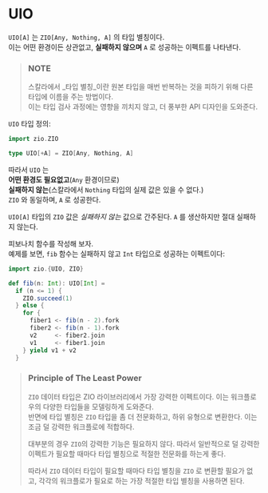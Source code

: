 # UIO

`UIO[A]` 는 `ZIO[Any, Nothing, A]` 의 타입 별칭이다.</br>
이는 어떤 환경이든 상관없고, **실패하지 않으며** `A` 로 성공하는 이펙트를 나타낸다.

> ### NOTE
> 스칼라에서 _타입 별칭_이란 원본 타입을 매번 반복하는 것을 피하기 위해 다른 타입에 이름을 주는 방법이다.</br>
> 이는 타입 검사 과정에는 영향을 끼치지 않고, 더 풍부한 API 디자인을 도와준다.

`UIO` 타입 정의:
```scala mdoc:invisible
import zio.ZIO
```

```scala
type UIO[+A] = ZIO[Any, Nothing, A]
```

따라서 `UIO` 는</br>
**어떤 환경도 필요없고**(`Any` 환경이므로)</br>
**실패하지 않는**(스칼라에서 `Nothing` 타입의 실제 값은 있을 수 없다.)</br>
`ZIO` 와 동일하며, `A` 로 성공한다.

`UIO[A]` 타입의 `ZIO` 값은 _실패하지 않는_ 값으로 간주된다. `A` 를 생산하지만 절대 실패하지 않는다.

피보나치 함수를 작성해 보자.</br>
예제를 보면, `fib` 함수는 실패하지 않고 `Int` 타입으로 성공하는 이펙트이다:
```scala mdoc:reset:silent
import zio.{UIO, ZIO}

def fib(n: Int): UIO[Int] =
  if (n <= 1) {
    ZIO.succeed(1)
  } else {
    for {
      fiber1 <- fib(n - 2).fork
      fiber2 <- fib(n - 1).fork
      v2     <- fiber2.join
      v1     <- fiber1.join
    } yield v1 + v2
  }
```

> ### Principle of The Least Power
> `ZIO` 데이터 타입은 ZIO 라이브러리에서 가장 강력한 이펙트이다. 이는 워크플로우의 다양한 타입들을 모델링하게 도와준다.</br>
> 반면에 타입 별칭은 `ZIO` 타입을 좀 더 전문화하고, 하위 유형으로 변환한다. 이는 조금 덜 강력한 워크플로에 적합하다.
>
> 대부분의 경우 `ZIO`의 강력한 기능은 필요하지 않다. 따라서 일반적으로 덜 강력한 이펙트가 필요할 때마다 타입 별칭으로 적절한 전문화를 하는게 좋다.</br>
> 
> 따라서 `ZIO` 데이터 타입이 필요할 때마다 타입 별칭을 `ZIO` 로 변환할 필요가 없고, 각각의 워크플로가 필요로 하는 가장 적절한 타입 별칭을 사용하면 된다.
